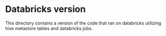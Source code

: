 # Databricks version

This directory contains a version of the code that ran on databricks utilizing hive metastore tables and databricks jobs.
